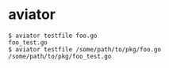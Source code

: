 # aviator

```shell
$ aviator testfile foo.go
foo_test.go
$ aviator testfile /some/path/to/pkg/foo.go
/some/path/to/pkg/foo_test.go
```

